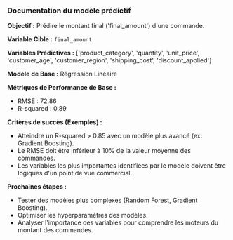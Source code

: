 
### Documentation du modèle prédictif

**Objectif :** Prédire le montant final ('final_amount') d'une commande.

**Variable Cible :** `final_amount`

**Variables Prédictives :** ['product_category', 'quantity', 'unit_price', 'customer_age', 'customer_region', 'shipping_cost', 'discount_applied']

**Modèle de Base :** Régression Linéaire

**Métriques de Performance de Base :**
- RMSE : 72.86
- R-squared : 0.89

**Critères de succès (Exemples) :**
- Atteindre un R-squared > 0.85 avec un modèle plus avancé (ex: Gradient Boosting).
- Le RMSE doit être inférieur à 10% de la valeur moyenne des commandes.
- Les variables les plus importantes identifiées par le modèle doivent être logiques d'un point de vue commercial.

**Prochaines étapes :**
- Tester des modèles plus complexes (Random Forest, Gradient Boosting).
- Optimiser les hyperparamètres des modèles.
- Analyser l'importance des variables pour comprendre les moteurs du montant des commandes.
